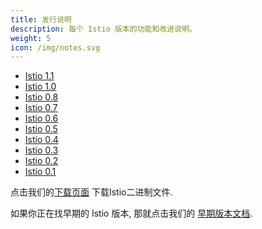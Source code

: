```yaml
---
title: 发行说明
description: 每个 Istio 版本的功能和改进说明。
weight: 5
icon: /img/notes.svg
---
```


- [Istio 1.1](./1.1)
- [Istio 1.0](./1.0)
- [Istio 0.8](./0.8)
- [Istio 0.7](./0.7)
- [Istio 0.6](./0.6)
- [Istio 0.5](./0.5)
- [Istio 0.4](./0.4)
- [Istio 0.3](./0.3)
- [Istio 0.2](./0.2)
- [Istio 0.1](./0.1)

点击我们的[下载页面](https://github.com/istio/istio/releases) 下载Istio二进制文件.

如果你正在找早期的 Istio 版本, 那就点击我们的 [早期版本文档](https://archive.istio.io/).